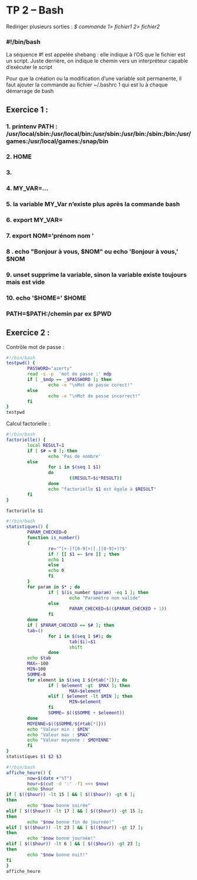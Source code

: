 # **TP 2 – Bash**

Rediriger plusieurs sorties : 
*$ commande 1> fichier1 2> fichier2*

### #!/bin/bash
La séquence #! est appelée shebang : elle indique à l’OS que le fichier est un
script. Juste derrière, on indique le chemin vers un interpréteur capable
d’exécuter le script

Pour que la création ou la modification d’une variable soit permanente, il faut
ajouter la commande au fichier ~/.bashrc 1 qui est lu à chaque démarrage de
bash

## Exercice 1 :

### 1. printenv PATH : /usr/local/sbin:/usr/local/bin:/usr/sbin:/usr/bin:/sbin:/bin:/usr/games:/usr/local/games:/snap/bin

### 2. HOME

### 3.

### 4.  MY_VAR=…

### 5. la variable MY_Var n’existe plus après la commande bash

### 6. export MY_VAR=

### 7. export NOM=’prénom nom ’

### 8 . echo "Bonjour à vous, $NOM" ou echo 'Bonjour à vous,' $NOM

### 9. unset supprime la variable, sinon la variable existe toujours mais est vide

### 10.  echo '$HOME=' $HOME


### PATH=$PATH:/chemin par ex $PWD

## Exercice 2 :
 
Contrôle mot de passe :

```bash
#!/bin/bash
testpwd() {
        PASSWORD="azerty"
        read -s -p  'mot de passe :' mdp
        if [ _$mdp == _$PASSWORD ]; then
                echo -e "\nMot de passe corect!"
        else
                echo -e "\nMot de passe incorrect!"
        fi
}
testpwd
```

Calcul factorielle :

```bash
#!/bin/bash
factorielle() {
        local RESULT=1
        if [ $# = 0 ]; then
                echo 'Pas de nombre'
        else
                for i in $(seq 1 $1)
                do
                        ((RESULT=$i*RESULT))
                done
                echo "factorielle $1 est égale à $RESULT"
        fi
}

factorielle $1
```
```bash
#!/bin/bash
statistiques() {
        PARAM_CHECKED=0
        function is_number()
        {
                re='^[+-]?[0-9]+([.][0-9]+)?$'
                if ! [[ $1 =~ $re ]] ; then
                echo 1
                else
                echo 0
                fi
        }
        for param in $* ; do
                if [ $(is_number $param) -eq 1 ]; then
                        echo "Paramètre non valide"
                else
                        PARAM_CHECKED=$(($PARAM_CHECKED + 1))
                fi
        done
        if [ $PARAM_CHECKED == $# ]; then
        tab=()
                for i in $(seq 1 $#); do
                        tab[$i]=$1
                        shift
                done
        echo $tab
        MAX=-100
        MIN=100
        SOMME=0
        for element in $(seq 1 ${#tab[*]}); do
                if [ $element -gt  $MAX ]; then
                        MAX=$element
                elif [ $element -lt $MIN ]; then
                        MIN=$element
                fi
                SOMME= $(($SOMME + $element))
        done
        MOYENNE=$(($SOMME/${#tab[*]}))
        echo "Valeur min : $MIN"
        echo "Valeur max : $MAX"
        echo "Valeur moyenne : $MOYENNE"
        fi
}
statistiques $1 $2 $3
```

```bash
#!/bin/bash
affiche_heure() {
        now=$(date +"%T")
        hour=$(cut -d ':' -f1 <<< $now)
        echo $hour
if [ $(($hour)) -lt 15 ] && [ $(($hour)) -gt 6 ];
then
        echo "$now bonne soirée"
elif [ $(($hour)) -lt 17 ] && [ $(($hour)) -gt 15 ];
then
        echo "$now bonne fin de journée!"
elif [ $(($hour)) -lt 23 ] && [ $(($hour)) -gt 17 ];
then
        echo "$now bonne journée!"
elif [ $(($hour)) -lt 6 ] && [ $(($hour)) -gt 23 ];
then
        echo "$now bonne nuit!"
fi
}
affiche_heure
```